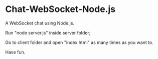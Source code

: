 # Chat-WebSocket-Node.js
A WebSocket chat using Node.js.

Run "node server.js" inside server folder;

Go to client folder and open "index.html" as many times as you want to.

Have fun.
